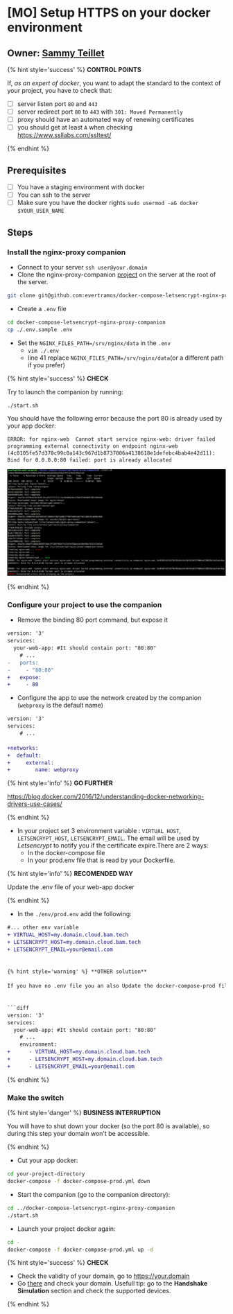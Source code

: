 # [MO] Setup HTTPS on your docker environment

## Owner: [Sammy Teillet](https://github.com/samox)

{% hint style='success' %} **CONTROL POINTS**

If, _as an expert of docker_, you want to adapt the standard to the context of your project, you have to check that:

* [ ] server listen port `80` and `443` 
* [ ] server redirect port `80` to `443` with `301: Moved Permanently`
* [ ] proxy should have an automated way of renewing certificates
* [ ] you should get at least `A` when checking https://www.ssllabs.com/ssltest/

{% endhint %}

## Prerequisites

* [ ] You have a staging environment with docker
* [ ] You can ssh to the server
* [ ] Make sure you have the docker rights `sudo usermod -aG docker $YOUR_USER_NAME`

## Steps

### Install the nginx-proxy companion

- Connect to your server `ssh user@your.domain`
- Clone the nginx-proxy-companion [project](https://github.com/evertramos/docker-compose-letsencrypt-nginx-proxy-companion) on the server at the root of the server.

```bash
git clone git@github.com:evertramos/docker-compose-letsencrypt-nginx-proxy-companion.git
```

- Create a `.env` file

```bash
cd docker-compose-letsencrypt-nginx-proxy-companion
cp ./.env.sample .env
```

- Set the `NGINX_FILES_PATH=/srv/nginx/data` in the `.env`
    - `vim ./.env`
    - line 41 replace `NGINX_FILES_PATH=/srv/nginx/data`(or a different path if you prefer)

{% hint style='success' %} **CHECK**

Try to launch the companion by running:

```bash
./start.sh
```

You should have the following error because the port 80 is already used by your app docker:

```
ERROR: for nginx-web  Cannot start service nginx-web: driver failed programming external connectivity on endpoint nginx-web (4c0105fe57d370c99c0a143c967d1b8737006a4138618e1defebc4bab4e42d11): Bind for 0.0.0.0:80 failed: port is already allocated
```

![](./docker-nginx-companion-error.png)

{% endhint %}

### Configure your project to use the companion

- Remove the binding 80 port command, but expose it

```diff
version: '3'
services: 
  your-web-app: #It should contain port: "80:80"
    # ... 
-   ports:
-     - "80:80"
+   expose:
+     - 80
```

- Configure the app to use the network created by the companion (`webproxy` is the default name)

```diff
version: '3'
services: 
    # ... 

+networks:
+  default:
+     external:
+        name: webproxy
```

{% hint style='info' %} **GO FURTHER**

https://blog.docker.com/2016/12/understanding-docker-networking-drivers-use-cases/

{% endhint %}

- In your project set 3 environment variable : `VIRTUAL_HOST`, `LETSENCRYPT_HOST`, `LETSENCRYPT_EMAIL`. The email will be used by _Letsencrypt_ to notify you if the certificate expire.There are 2 ways:
    - In the docker-compose file
    - In your prod.env file that is read by your Dockerfile.


{% hint style='info' %} **RECOMENDED WAY**

Update the .env file of your web-app docker

{% endhint %}

- In the `./env/prod.env` add the following:

```diff
#... other env variable
+ VIRTUAL_HOST=my.domain.cloud.bam.tech
+ LETSENCRYPT_HOST=my.domain.cloud.bam.tech
+ LETSENCRYPT_EMAIL=your@email.com


{% hint style='warning' %} **OTHER solution**

If you have no .env file you an also Update the docker-compose-prod file


```diff
version: '3'
services: 
  your-web-app: #It should contain port: "80:80"
    # ... 
    environment:
+      - VIRTUAL_HOST=my.domain.cloud.bam.tech
+      - LETSENCRYPT_HOST=my.domain.cloud.bam.tech
+      - LETSENCRYPT_EMAIL=your@email.com
```

{% endhint %}


### Make the switch

{% hint style='danger' %} **BUSINESS INTERRUPTION**

You will have to shut down your docker (so the port 80 is available), so during this step your domain  won't be accessible.

{% endhint %}

- Cut your app docker:

```bash
cd your-project-directory
docker-compose -f docker-compose-prod.yml down
```

- Start the companion (go to the companion directory): 

```bash
cd ../docker-compose-letsencrypt-nginx-proxy-companion
./start.sh
```

- Launch your project docker again:

```bash
cd -
docker-compose -f docker-compose-prod.yml up -d
```

{% hint style='success' %} **CHECK**

- Check the validity of your domain, go to https://your.domain
- Go [there](https://www.ssllabs.com/ssltest/) and check your domain. Usefull tip: go to the __Handshake Simulation__ section and check the supported devices.

{% endhint %}
